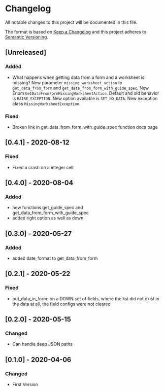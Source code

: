 # Changelog
All notable changes to this project will be documented in this file.

The format is based on [Keep a Changelog](http://keepachangelog.com/en/1.0.0/)
and this project adheres to [Semantic Versioning](http://semver.org/spec/v2.0.0.html).

## [Unreleased]


### Added

- What happens when getting data from a form and a worksheet is missing? New parameter `missing_worksheet_action` to `get_data_from_form` and `get_data_from_form_with_guide_spec`. New Enum `GetDataFromFormMissingWorksheetAction`. Default and old behavior is `RAISE_EXCEPTION`. New option available is `SET_NO_DATA`. New exception class `MissingWorksheetException`.

### Fixed

- Broken link in get_data_from_form_with_guide_spec function docs page 

## [0.4.1] - 2020-08-12

### Fixed

- Fixed a crash on a integer cell

## [0.4.0] - 2020-08-04

### Added

- new functions get_guide_spec and get_data_from_form_with_guide_spec
- added right option as well as down

## [0.3.0] - 2020-05-27

### Added

- added date_format to get_data_from_form

## [0.2.1] - 2020-05-22

### Fixed

- put_data_in_form: on a DOWN set of fields, where the list did not exist in the data at all, the field configs were not cleared

## [0.2.0] - 2020-05-15

### Changed

- Can handle deep JSON paths

## [0.1.0] - 2020-04-06

### Changed

- First Version

